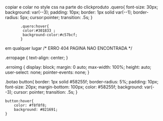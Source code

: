 copiar e colar no style css
na parte do clickproduto
.quero{
                font-size: 30px;
                background: var(--3);
                padding: 10px;
                border: 1px solid var(--1);
                border-radius: 5px;
                cursor:pointer;
                transition: .5s;
           }

           .quero:hover{
            color:#301833 ;
            background-color:#c57bcf;
           }


em qualquer lugar
/*  ERRO 404 PAGINA NAO ENCONTRADA */

.erropage {
    text-align: center; 
  }
  
  .erroimg {
    display: block; 
    margin: 0 auto; 
    max-width: 100%; 
    height: auto; 
    user-select: none; 
    pointer-events: none;
  }
  
  .botao button{
    border: 1px solid #58255f;
    border-radius: 5%;
    padding: 10px;
    font-size: 20px;
    margin-bottom: 100px;
    color: #58255f;
    background: var(--3);
    cursor: pointer;
    transition: .5s;
    }

    button:hover{
        color: #f8f8f8;
        background: #821691;
    }
